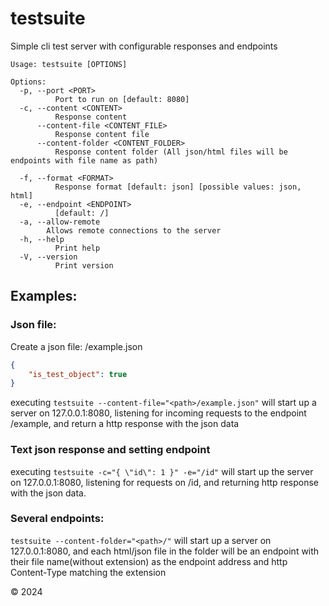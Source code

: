 # testsuite
Simple cli test server with configurable responses and endpoints

```
Usage: testsuite [OPTIONS]

Options:
  -p, --port <PORT>
          Port to run on [default: 8080]
  -c, --content <CONTENT>
          Response content
      --content-file <CONTENT_FILE>
          Response content file
      --content-folder <CONTENT_FOLDER>
          Response content folder (All json/html files will be endpoints with file name as path)

  -f, --format <FORMAT>
          Response format [default: json] [possible values: json, html]
  -e, --endpoint <ENDPOINT>
          [default: /]
  -a, --allow-remote
        Allows remote connections to the server
  -h, --help
          Print help
  -V, --version
          Print version
```

## Examples:
### Json file:

Create a json file: <path>/example.json
```json
{
    "is_test_object": true
}
```

executing `testsuite --content-file="<path>/example.json"` will start up a server on 127.0.0.1:8080, listening for incoming requests to the endpoint /example, and return a http response with the json data

### Text json response and setting endpoint
executing `testsuite -c="{ \"id\": 1 }" -e="/id"` will start up the server on 127.0.0.1:8080, listening for requests on /id, and returning http response with the json data.

### Several endpoints: 
`testsuite --content-folder="<path>/"` will start up a server on 127.0.0.1:8080, and each html/json file in the folder will be an endpoint with their file name(without extension) as the endpoint address and http Content-Type matching the extension

© 2024
